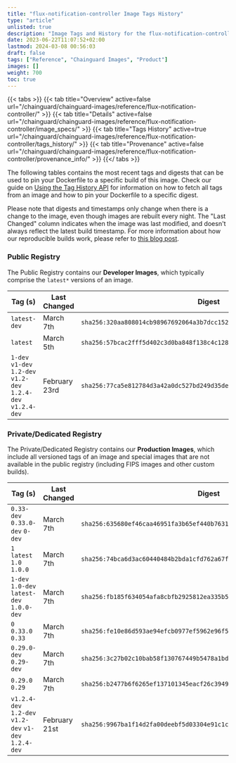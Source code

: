 ```yaml
---
title: "flux-notification-controller Image Tags History"
type: "article"
unlisted: true
description: "Image Tags and History for the flux-notification-controller Chainguard Image"
date: 2023-06-22T11:07:52+02:00
lastmod: 2024-03-08 00:56:03
draft: false
tags: ["Reference", "Chainguard Images", "Product"]
images: []
weight: 700
toc: true
---
```


{{< tabs >}}
{{< tab title="Overview" active=false url="/chainguard/chainguard-images/reference/flux-notification-controller/" >}}
{{< tab title="Details" active=false url="/chainguard/chainguard-images/reference/flux-notification-controller/image_specs/" >}}
{{< tab title="Tags History" active=true url="/chainguard/chainguard-images/reference/flux-notification-controller/tags_history/" >}}
{{< tab title="Provenance" active=false url="/chainguard/chainguard-images/reference/flux-notification-controller/provenance_info/" >}}
{{</ tabs >}}

The following tables contains the most recent tags and digests that can be used to pin your Dockerfile to a specific build of this image. Check our guide on [Using the Tag History API](/chainguard/chainguard-images/using-the-tag-history-api/) for information on how to fetch all tags from an image and how to pin your Dockerfile to a specific digest.

Please note that digests and timestamps only change when there is a change to the image, even though images are rebuilt every night. The "Last Changed" column indicates when the image was last modified, and doesn't always reflect the latest build timestamp. For more information about how our reproducible builds work, please refer to [this blog post](https://www.chainguard.dev/unchained/reproducing-chainguards-reproducible-image-builds).

### Public Registry
The Public Registry contains our **Developer Images**, which typically comprise the `latest*` versions of an image.

| Tag (s)                                                         | Last Changed  | Digest                                                                    |
|-----------------------------------------------------------------|---------------|---------------------------------------------------------------------------|
|  `latest-dev`                                                   | March 7th     | `sha256:320aa808014cb98967692064a3b7dcc152f319c3f0f17731d25c672649dee182` |
|  `latest`                                                       | March 5th     | `sha256:57bcac2fff5d402c3d0ba848f138c4c12817fe61d25bb4f11ccfee5dda54beaa` |
|  `1-dev` `v1-dev` `1.2-dev` `v1.2-dev` `1.2.4-dev` `v1.2.4-dev` | February 23rd | `sha256:77ca5e812784d3a42a0dc527bd249d35de4ca812c4cd70766215ad277be6fefe` |


### Private/Dedicated Registry
The Private/Dedicated Registry contains our **Production Images**, which include all versioned tags of an image and special images that are not available in the public registry (including FIPS images and other custom builds).

| Tag (s)                                                 | Last Changed  | Digest                                                                    |
|---------------------------------------------------------|---------------|---------------------------------------------------------------------------|
|  `0.33-dev` `0.33.0-dev` `0-dev`                        | March 7th     | `sha256:635680ef46caa46951fa3b65ef440b76311e6d71bf779b24b72d8cb80f20035d` |
|  `1` `latest` `1.0` `1.0.0`                             | March 7th     | `sha256:74bca6d3ac60440484b2bda1cfd762a67feccaed7e34b26ed8cb00f31423ee55` |
|  `1-dev` `1.0-dev` `latest-dev` `1.0.0-dev`             | March 7th     | `sha256:fb185f634054afa8cbfb2925812ea335b5867e9ff4278c267a1e8eddfe82b2cb` |
|  `0` `0.33.0` `0.33`                                    | March 7th     | `sha256:fe10e86d593ae94efcb0977ef5962e96f5e308545caf18a1b0aed242a1a1c99c` |
|  `0.29.0-dev` `0.29-dev`                                | March 7th     | `sha256:3c27b02c10bab58f130767449b5478a1bd74e4bb1adefb11c7f86ab204f807fe` |
|  `0.29.0` `0.29`                                        | March 7th     | `sha256:b2477b6f6265ef137101345eacf26c39494389c4bc073416056e1e7db6198ca8` |
|  `v1.2.4-dev` `1.2-dev` `v1.2-dev` `v1-dev` `1.2.4-dev` | February 21st | `sha256:9967ba1f14d2fa00deebf5d03304e91c1c35b69bef94777f72597ca9ee8a8588` |

